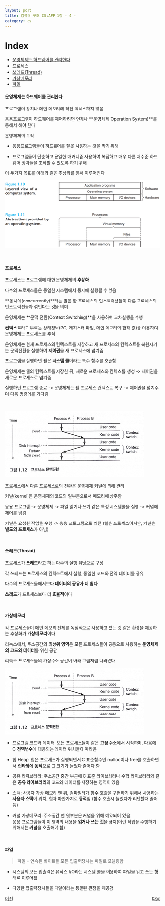```yaml
---
layout: post 
title: 컴퓨터 구조 CS:APP 1장 - 4 -
category: cs
---
```


# Index
- [운영체제는 하드웨어를 관리한다](#운영체제는-하드웨어를-관리한다)
- [프로세스](#프로세스)
- [쓰레드(Thread)](#쓰레드thread)
- [가상메모리](#가상메모리)
- [파일](#파일)


#### 운영체제는 하드웨어를 관리한다

  프로그램이 장치나 메인 메모리에 직접 엑세스하지 않음

  응용프로그램이 하드웨어를 제어하려면 언제나 **운영체제(Operation System)**를 통해서 해야 한다

  운영체제의 목적

  - 응용프로그램들이 하드웨어를 잘못 사용하는 것을 막기 위해 
  
  - 프로그램들이 단순하고 균일한 매커니즘 사용하여 복잡하고 매우 다른 저수준 하드웨어 장치들을 조작할 수 있도록 하기 위해

  이 두가지 목표를 아래와 같은 추상화를 통해 이루어진다


![컴퓨터 시스템의 계층화 모습과 운영체제에 의한 추상화](/assets/images/cs/cs_app_01_04_01.png)
  
&nbsp;

#### 프로세스

  프로세스는 프로그램에 대한 운영체제의 **추상화**

  다수의 프로세스들은 동일한 시스템에서 동시에 실행될 수 있음

  **동시에(concurrently)**라는 말은 한 프로세스의 인스트럭션들이 다른 프로세스의 인스트럭션들과 섞인다는 것을 의미

  운영체제는 **문맥 전환(Context Switching)**을 사용하여 교차실행을 수행

  **컨텍스트**라고 부르는 상태정보(PC, 레지스터 파일, 메인 메모리의 현재 값)을 이용하여 운영체제는 프로세스를 추적

  운영체제는 현재 프로세스의 컨텍스트를 저장하고 새 프로세스의 컨텍스트를 복원시키는 문맥전환을 실행하여 **제어권**을 새 프로세스에 넘겨줌

  프로그램을 실행하면 쉘은 **시스템 콜**이라는 특수 함수를 호출함

  운영체제는 쉘의 컨텍스트를 저장한 뒤, 새로운 프로세스와 컨텍스를 생성 -> 제어권을 새로운 프로세스로 넘겨줌

  실행하던 프로그램 종료 -> 운영체제는 쉘 프로세스 컨텍스트 복구 -> 제어권을 넘겨주며 다음 명령어를 기다림

  &nbsp;

  ![프로세스 문맥전환](/assets/images/cs/cs_app_01_04_02.png)


  프로세스에서 다른 프로세스로의 전환은 운영체제 커널에 의해 관리

  커널(kernel)은 운영체제의 코드의 일부분으로서 메모리에 상주함

  응용 프로그램 -> 운영체제 -> 파일 읽기나 쓰기 같은 특정 시스템콜을 실행 -> 커널에 제어를 넘김

  커널은 요청된 작업을 수행 -> 응용 프로그램으로 리턴 (쉘은 프로세스이지만, 커널은 **별도의 프로세스**가 아님)

  &nbsp;

#### 쓰레드(Thread)

  프로세스가 **쓰레드**라고 하는 다수의 실행 유닛으로 구성

  각 쓰레드는 프로세스의 컨텍스트에서 실행, 동일한 코드와 전역 데이터를 공유

  다수의 프로세스들에서보다 **데이터의 공유가 더 쉽다**

  **쓰레드**가 프로세스보다 더 **효율적**이다

  &nbsp;

#### 가상메모리

  각 프로세스들이 메인 메모리 전체를 독점적으로 사용하고 있는 것 같은 환상을 제공하는 추상화가 **가상메모리**이다

  리눅스에서, 주소공간의 **최상위 영역**은 모든 프로세스들이 공통으로 사용하는 **운영체제의 코드와 데이터**를 위한 공간

  리눅스 프로세스들의 가상주소 공간이 아래 그림처럼 나와있다

  ![프로세스 문맥전환](/assets/images/cs/cs_app_01_04_02.png)

  - 프로그램 코드와 데이터: 모든 프로세스들이 같은 **고정 주소**에서 시작하며, 다음에 C **전역변수**에 대응되는 데이터 위치들이 따라옴

  - 힙 Heap: 힙은 프로세스가 실행되면서 C 표준함수인 malloc이나 free를 호출하면서 **런타임에 동적**으로 그 크기가 늘었다 줄어다 함

  - 공유 라이브러리: 주소공간 중간 부근에 C 표준 라이브리리나 수학 라이브러리와 같은 **공유 라이브러리**의 코드와 데이터를 저장하는 영역이 있음

  - 스택: 사용자 가상 메모리 맨 위, 컴파일러가 함수 호출을 구현하기 위해서 사용하는 **사용자 스택**이 위치, 힙과 마찬가지로 **동적**임 (함수 호출시 늘었다가 리턴할때 줄어듬)
 
  - 커널 가상메모리: 주소공간 맨 윗부분은 커널을 위해 예약되어 있음   
    응용 프로그램들이 이 영역의 내용을 **읽거나 쓰는 것**을 금지(이런 작업을 수행하기 위해서는 **커널**을 호출해야 함)

    &nbsp;

#### 파일

  > 파일 = 연속된 바이트들 모든 입출력장치는 파일로 모델링함

  - 시스템의 모든 입출력은 유닉스 I/O라는 시스템 콜을 이용하여 파일을 읽고 쓰는 형태로 이루어짐

  - 다양한 입출력장치들을 파일이라는 통일된 관점을 제공함

<p style="display: flex; justify-content: space-between;">
  <a href="cs-01-03.html">이전</a>
  <a href="cs-01-05.html">다음</a>
</p>